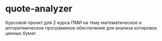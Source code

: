 # quote-analyzer
Курсовой проект для 2 курса ПМИ на тему математическое и алгоритмическое программное обеспечение для анализа котировок ценных бумаг.
